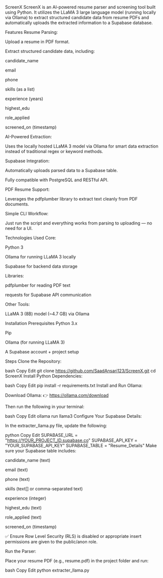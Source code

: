 ScreenX
ScreenX is an AI-powered resume parser and screening tool built using Python. It utilizes the LLaMA 3 large language model (running locally via Ollama) to extract structured candidate data from resume PDFs and automatically uploads the extracted information to a Supabase database.

Features
Resume Parsing:

Upload a resume in PDF format.

Extract structured candidate data, including:

candidate_name

email

phone

skills (as a list)

experience (years)

highest_edu

role_applied

screened_on (timestamp)

AI-Powered Extraction:

Uses the locally hosted LLaMA 3 model via Ollama for smart data extraction instead of traditional regex or keyword methods.

Supabase Integration:

Automatically uploads parsed data to a Supabase table.

Fully compatible with PostgreSQL and RESTful API.

PDF Resume Support:

Leverages the pdfplumber library to extract text cleanly from PDF documents.

Simple CLI Workflow:

Just run the script and everything works from parsing to uploading — no need for a UI.

Technologies Used
Core:

Python 3

Ollama for running LLaMA 3 locally

Supabase for backend data storage

Libraries:

pdfplumber for reading PDF text

requests for Supabase API communication

Other Tools:

LLaMA 3 (8B) model (~4.7 GB) via Ollama

Installation
Prerequisites
Python 3.x

Pip

Ollama (for running LLaMA 3)

A Supabase account + project setup

Steps
Clone the Repository:

bash
Copy
Edit
git clone https://github.com/SaadAnsari123/ScreenX.git
cd ScreenX
Install Python Dependencies:

bash
Copy
Edit
pip install -r requirements.txt
Install and Run Ollama:

Download Ollama: 👉 https://ollama.com/download

Then run the following in your terminal:

bash
Copy
Edit
ollama run llama3
Configure Your Supabase Details:

In the extracter_llama.py file, update the following:

python
Copy
Edit
SUPABASE_URL = "https://YOUR_PROJECT_ID.supabase.co"
SUPABASE_API_KEY = "YOUR_SUPABASE_API_KEY"
SUPABASE_TABLE = "Resume_Details"
Make sure your Supabase table includes:

candidate_name (text)

email (text)

phone (text)

skills (text[] or comma-separated text)

experience (integer)

highest_edu (text)

role_applied (text)

screened_on (timestamp)

✅ Ensure Row Level Security (RLS) is disabled or appropriate insert permissions are given to the public/anon role.

Run the Parser:

Place your resume PDF (e.g., resume.pdf) in the project folder and run:

bash
Copy
Edit
python extracter_llama.py
